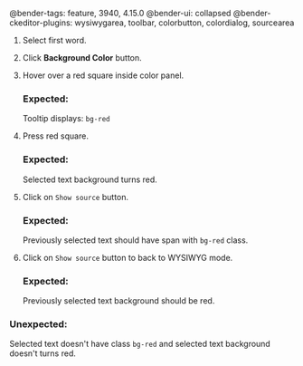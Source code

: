 @bender-tags: feature, 3940, 4.15.0
@bender-ui: collapsed
@bender-ckeditor-plugins: wysiwygarea, toolbar, colorbutton, colordialog, sourcearea

1. Select first word.
1. Click **Background Color** button.
1. Hover over a red square inside color panel.

	### Expected:

	Tooltip displays: `bg-red`

1. Press red square.

	### Expected:

	Selected text background turns red.

1. Click on `Show source` button.

	### Expected:

	Previously selected text should have span with `bg-red` class.

1. Click on `Show source` button to back to WYSIWYG mode.

	### Expected:

	Previously selected text background should be red.


### Unexpected:

Selected text doesn't have class `bg-red` and selected text background doesn't turns red.
